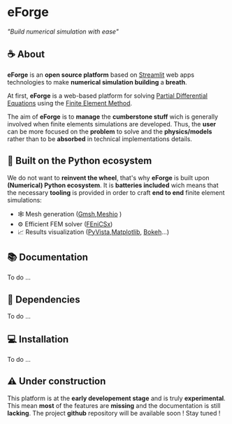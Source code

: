 # eForge 

*"Build numerical simulation with ease"*

## ☕️ About
**eForge** is an **open source platform** based on [Streamlit](https://streamlit.io/) web apps technologies to make **numerical simulation building** a **breath**.

At first, **eForge** is a web-based platform for solving [Partial Differential Equations](https://en.wikipedia.org/wiki/Partial_differential_equation) using the [Finite Element Method](https://en.wikipedia.org/wiki/Finite_element_method).

The aim of **eForge** is to **manage** the **cumberstone stuff** wich is generally involved when finite elements simulations are developed. Thus, the **user** can be more focused on the **problem** to solve and the **physics/models** rather than to be **absorbed** in technical implementations details.

## 🐍 Built on the Python ecosystem

We do not want to **reinvent the wheel**, that's why **eForge** is built upon **(Numerical) Python ecosystem**. It is **batteries included** wich means that the necessary **tooling** is provided in order to craft **end to end** finite element simulations:

- 🕸️ Mesh generation ([Gmsh](https://gmsh.info/),[Meshio](https://github.com/nschloe/meshio) ) 
- ⚙️ Efficient FEM solver ([FEniCSx](https://fenicsproject.org/))
- 📈 Results visualization ([PyVista](https://docs.pyvista.org/),[Matplotlib](https://matplotlib.org/), [Bokeh](https://bokeh.org/)...)

## 📚 Documentation

To do ...

## 🔗 Dependencies

To do ...

## 💻 Installation

To do ...


## ⚠️ Under construction
This platform is at the **early developement stage** and is truly **experimental**.
This mean **most** of the features are **missing** and the documentation is still **lacking**.
The project **github** repository will be available soon ! Stay tuned !

